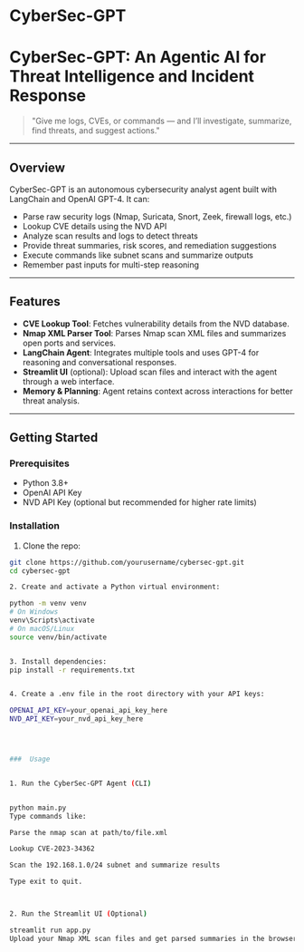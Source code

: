 # CyberSec-GPT
# CyberSec-GPT: An Agentic AI for Threat Intelligence and Incident Response

> "Give me logs, CVEs, or commands — and I’ll investigate, summarize, find threats, and suggest actions."

---

## Overview

CyberSec-GPT is an autonomous cybersecurity analyst agent built with LangChain and OpenAI GPT-4. It can:

- Parse raw security logs (Nmap, Suricata, Snort, Zeek, firewall logs, etc.)
- Lookup CVE details using the NVD API
- Analyze scan results and logs to detect threats
- Provide threat summaries, risk scores, and remediation suggestions
- Execute commands like subnet scans and summarize outputs
- Remember past inputs for multi-step reasoning

---

## Features

- **CVE Lookup Tool**: Fetches vulnerability details from the NVD database.
- **Nmap XML Parser Tool**: Parses Nmap scan XML files and summarizes open ports and services.
- **LangChain Agent**: Integrates multiple tools and uses GPT-4 for reasoning and conversational responses.
- **Streamlit UI** (optional): Upload scan files and interact with the agent through a web interface.
- **Memory & Planning**: Agent retains context across interactions for better threat analysis.

---

## Getting Started

### Prerequisites

- Python 3.8+
- OpenAI API Key
- NVD API Key (optional but recommended for higher rate limits)

### Installation

1. Clone the repo:

```bash
git clone https://github.com/yourusername/cybersec-gpt.git
cd cybersec-gpt

2. Create and activate a Python virtual environment:

python -m venv venv
# On Windows
venv\Scripts\activate
# On macOS/Linux
source venv/bin/activate


3. Install dependencies:
pip install -r requirements.txt


4. Create a .env file in the root directory with your API keys:

OPENAI_API_KEY=your_openai_api_key_here
NVD_API_KEY=your_nvd_api_key_here




###  Usage


1. Run the CyberSec-GPT Agent (CLI)


python main.py
Type commands like:

Parse the nmap scan at path/to/file.xml

Lookup CVE-2023-34362

Scan the 192.168.1.0/24 subnet and summarize results

Type exit to quit.



2. Run the Streamlit UI (Optional)

streamlit run app.py
Upload your Nmap XML scan files and get parsed summaries in the browser.

